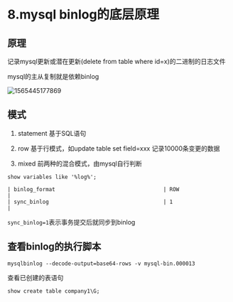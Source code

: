 # 8.mysql binlog的底层原理

## 原理

记录mysql更新或潜在更新(delete from table where id=x)的二进制的日志文件

mysql的主从复制就是依赖binlog

![1565445177869](img/mysql_master_slave.png)

## 模式

1. statement 基于SQL语句

2. row 基于行模式，如update table set field=xxx 记录10000条变更的数据

3. mixed 前两种的混合模式，由mysql自行判断

```mysql
show variables like '%log%';

| binlog_format                                  | ROW                                  |
| sync_binlog                                    | 1                                    |
```

`sync_binlog=1`表示事务提交后就同步到binlog

## 查看binlog的执行脚本

`mysqlbinlog --decode-output=base64-rows -v mysql-bin.000013`

查看已创建的表语句

`show create table company1\G;`

